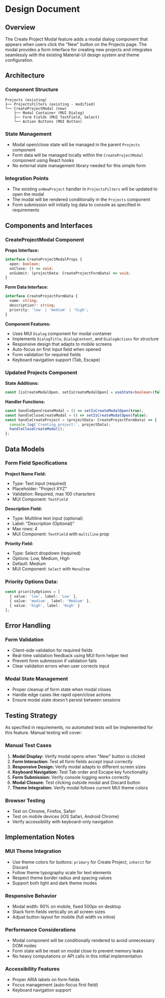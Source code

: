 # Design Document

## Overview

The Create Project Modal feature adds a modal dialog component that appears when users click the "New" button on the Projects page. The modal provides a form interface for creating new projects and integrates seamlessly with the existing Material-UI design system and theme configuration.

## Architecture

### Component Structure
```
Projects (existing)
├── ProjectsFilters (existing - modified)
└── CreateProjectModal (new)
    ├── Modal Container (MUI Dialog)
    ├── Form Fields (MUI TextField, Select)
    └── Action Buttons (MUI Button)
```

### State Management
- Modal open/close state will be managed in the parent `Projects` component
- Form data will be managed locally within the `CreateProjectModal` component using React hooks
- No external state management library needed for this simple form

### Integration Points
- The existing `onNewProject` handler in `ProjectsFilters` will be updated to open the modal
- The modal will be rendered conditionally in the `Projects` component
- Form submission will initially log data to console as specified in requirements

## Components and Interfaces

### CreateProjectModal Component

**Props Interface:**
```typescript
interface CreateProjectModalProps {
  open: boolean;
  onClose: () => void;
  onSubmit: (projectData: CreateProjectFormData) => void;
}
```

**Form Data Interface:**
```typescript
interface CreateProjectFormData {
  name: string;
  description?: string;
  priority: 'low' | 'medium' | 'high';
}
```

**Component Features:**
- Uses MUI `Dialog` component for modal container
- Implements `DialogTitle`, `DialogContent`, and `DialogActions` for structure
- Responsive design that adapts to mobile screens
- Auto-focus on first input field when opened
- Form validation for required fields
- Keyboard navigation support (Tab, Escape)

### Updated Projects Component

**State Additions:**
```typescript
const [isCreateModalOpen, setIsCreateModalOpen] = useState<boolean>(false);
```

**Handler Functions:**
```typescript
const handleOpenCreateModal = () => setIsCreateModalOpen(true);
const handleCloseCreateModal = () => setIsCreateModalOpen(false);
const handleCreateProject = (projectData: CreateProjectFormData) => {
  console.log('Creating project:', projectData);
  handleCloseCreateModal();
};
```

## Data Models

### Form Field Specifications

**Project Name Field:**
- Type: Text input (required)
- Placeholder: "Project XYZ"
- Validation: Required, max 100 characters
- MUI Component: `TextField`

**Description Field:**
- Type: Multiline text input (optional)
- Label: "Description (Optional)"
- Max rows: 4
- MUI Component: `TextField` with `multiline` prop

**Priority Field:**
- Type: Select dropdown (required)
- Options: Low, Medium, High
- Default: Medium
- MUI Component: `Select` with `MenuItem`

### Priority Options Data:
```typescript
const priorityOptions = [
  { value: 'low', label: 'Low' },
  { value: 'medium', label: 'Medium' },
  { value: 'high', label: 'High' }
];
```

## Error Handling

### Form Validation
- Client-side validation for required fields
- Real-time validation feedback using MUI form helper text
- Prevent form submission if validation fails
- Clear validation errors when user corrects input

### Modal State Management
- Proper cleanup of form state when modal closes
- Handle edge cases like rapid open/close actions
- Ensure modal state doesn't persist between sessions

## Testing Strategy

As specified in requirements, no automated tests will be implemented for this feature. Manual testing will cover:

### Manual Test Cases
1. **Modal Display:** Verify modal opens when "New" button is clicked
2. **Form Interaction:** Test all form fields accept input correctly
3. **Responsive Design:** Verify modal adapts to different screen sizes
4. **Keyboard Navigation:** Test Tab order and Escape key functionality
5. **Form Submission:** Verify console logging works correctly
6. **Modal Closure:** Test clicking outside modal and Discard button
7. **Theme Integration:** Verify modal follows current MUI theme colors

### Browser Testing
- Test on Chrome, Firefox, Safari
- Test on mobile devices (iOS Safari, Android Chrome)
- Verify accessibility with keyboard-only navigation

## Implementation Notes

### MUI Theme Integration
- Use theme colors for buttons: `primary` for Create Project, `inherit` for Discard
- Follow theme typography scale for text elements
- Respect theme border radius and spacing values
- Support both light and dark theme modes

### Responsive Behavior
- Modal width: 90% on mobile, fixed 500px on desktop
- Stack form fields vertically on all screen sizes
- Adjust button layout for mobile (full width vs inline)

### Performance Considerations
- Modal component will be conditionally rendered to avoid unnecessary DOM nodes
- Form state will be reset on modal close to prevent memory leaks
- No heavy computations or API calls in this initial implementation

### Accessibility Features
- Proper ARIA labels on form fields
- Focus management (auto-focus first field)
- Keyboard navigation support